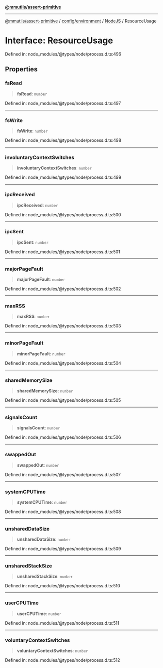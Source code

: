 [**@mmutils/assert-primitive**](../../../../../README.md)

***

[@mmutils/assert-primitive](../../../../../modules.md) / [config/environment](../../../README.md) / [NodeJS](../README.md) / ResourceUsage

# Interface: ResourceUsage

Defined in: node\_modules/@types/node/process.d.ts:496

## Properties

### fsRead

> **fsRead**: `number`

Defined in: node\_modules/@types/node/process.d.ts:497

***

### fsWrite

> **fsWrite**: `number`

Defined in: node\_modules/@types/node/process.d.ts:498

***

### involuntaryContextSwitches

> **involuntaryContextSwitches**: `number`

Defined in: node\_modules/@types/node/process.d.ts:499

***

### ipcReceived

> **ipcReceived**: `number`

Defined in: node\_modules/@types/node/process.d.ts:500

***

### ipcSent

> **ipcSent**: `number`

Defined in: node\_modules/@types/node/process.d.ts:501

***

### majorPageFault

> **majorPageFault**: `number`

Defined in: node\_modules/@types/node/process.d.ts:502

***

### maxRSS

> **maxRSS**: `number`

Defined in: node\_modules/@types/node/process.d.ts:503

***

### minorPageFault

> **minorPageFault**: `number`

Defined in: node\_modules/@types/node/process.d.ts:504

***

### sharedMemorySize

> **sharedMemorySize**: `number`

Defined in: node\_modules/@types/node/process.d.ts:505

***

### signalsCount

> **signalsCount**: `number`

Defined in: node\_modules/@types/node/process.d.ts:506

***

### swappedOut

> **swappedOut**: `number`

Defined in: node\_modules/@types/node/process.d.ts:507

***

### systemCPUTime

> **systemCPUTime**: `number`

Defined in: node\_modules/@types/node/process.d.ts:508

***

### unsharedDataSize

> **unsharedDataSize**: `number`

Defined in: node\_modules/@types/node/process.d.ts:509

***

### unsharedStackSize

> **unsharedStackSize**: `number`

Defined in: node\_modules/@types/node/process.d.ts:510

***

### userCPUTime

> **userCPUTime**: `number`

Defined in: node\_modules/@types/node/process.d.ts:511

***

### voluntaryContextSwitches

> **voluntaryContextSwitches**: `number`

Defined in: node\_modules/@types/node/process.d.ts:512
